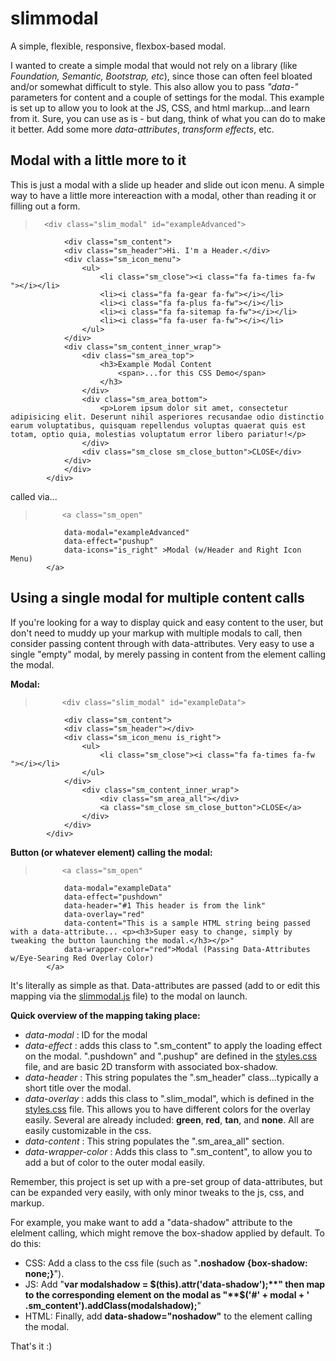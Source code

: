 # slimmodal
A simple, flexible, responsive, flexbox-based modal. 

I wanted to create a simple modal that would not rely on a library (like <em>Foundation, Semantic, Bootstrap, etc</em>), since those can often feel bloated and/or somewhat difficult to style. This also allow you to pass <em>"data-"</em> parameters for content and a couple of settings for the modal. This example is set up to allow you to look at the JS, CSS, and html markup...and learn from it. Sure, you can use as is - but dang, think of what you can do to make it better. Add some more <em>data-attributes</em>, <em>transform effects</em>, etc.

## Modal with a little more to it
This is just a modal with a slide up header and slide out icon menu. A simple way to have a little more intereaction with a modal, other than reading it or filling out a form. 

> 		<div class="slim_modal" id="exampleAdvanced">
				<div class="sm_content">
				<div class="sm_header">Hi. I'm a Header.</div>
				<div class="sm_icon_menu">
					<ul>
						<li class="sm_close"><i class="fa fa-times fa-fw "></i></li>
						<li><i class="fa fa-gear fa-fw"></i></li>
						<li><i class="fa fa-plus fa-fw"></i></li>
						<li><i class="fa fa-sitemap fa-fw"></i></li>
						<li><i class="fa fa-user fa-fw"></i></li>
					</ul>
				</div>
				<div class="sm_content_inner_wrap">
					<div class="sm_area_top">
						<h3>Example Modal Content
							<span>...for this CSS Demo</span>
						</h3>
					</div>
					<div class="sm_area_bottom">
						<p>Lorem ipsum dolor sit amet, consectetur adipisicing elit. Deserunt nihil asperiores recusandae odio distinctio earum voluptatibus, quisquam repellendus voluptas quaerat quis est totam, optio quia, molestias voluptatum error libero pariatur!</p>
					</div>
					<div class="sm_close sm_close_button">CLOSE</div>
				</div>
				</div>
			</div>

called via...

> 			<a class="sm_open" 
				data-modal="exampleAdvanced" 
				data-effect="pushup" 
				data-icons="is_right" >Modal (w/Header and Right Icon Menu)
			</a>



## Using a single modal for multiple content calls
If you're looking for a way to display quick and easy content to the user, but don't need to muddy up your markup with multiple modals to call, then consider passing content through with data-attributes. Very easy to use a single "empty" modal, by merely passing in content from the element calling the modal. 

**Modal:**

> 			<div class="slim_modal" id="exampleData">
				<div class="sm_content">
				<div class="sm_header"></div>
				<div class="sm_icon_menu is_right">
					<ul>
						<li class="sm_close"><i class="fa fa-times fa-fw "></i></li>
					</ul>
				</div>
					<div class="sm_content_inner_wrap">
						<div class="sm_area_all"></div>
						<a class="sm_close sm_close_button">CLOSE</a>
					</div>
				</div>
			</div>

**Button (or whatever element) calling the modal:**

>			<a class="sm_open" 
				data-modal="exampleData" 
				data-effect="pushdown" 
				data-header="#1 This header is from the link" 
				data-overlay="red"
				data-content="This is a sample HTML string being passed with a data-attribute... <p><h3>Super easy to change, simply by tweaking the button launching the modal.</h3></p>" 
				data-wrapper-color="red">Modal (Passing Data-Attributes w/Eye-Searing Red Overlay Color)
			</a>

It's literally as simple as that. Data-attributes are passed (add to or edit this mapping via the [slimmodal.js](js/slimmodal.js) file) to the modal on launch.

**Quick overview of the mapping taking place:**
- _data-modal_ : ID for the modal
- _data-effect_ : adds this class to ".sm_content" to apply the loading effect on the modal. ".pushdown" and ".pushup" are defined in the [styles.css](css/styles.css) file, and are basic 2D transform with associated box-shadow.
- _data-header_ : This string populates the ".sm_header" class...typically a short title over the modal.
- _data-overlay_ : adds this class to ".slim_modal", which is defined in the [styles.css](css/styles.css) file. This allows you to have different colors for the overlay easily. Several are already included: **green**, **red**, **tan**, and **none**. All are easily customizable in the css. 
- _data-content_ : This string populates the ".sm_area_all" section. 
- _data-wrapper-color_ : Adds this class to ".sm_content", to allow you to add a but of color to the outer modal easily. 

Remember, this project is set up with a pre-set group of data-attributes, but can be expanded very easily, with only minor tweaks to the js, css, and markup. 

For example, you make want to add a "data-shadow" attribute to the elelment calling, which might remove the box-shadow applied by default. To do this:
- CSS: Add a class to the css file (such as "**.noshadow {box-shadow: none;}**").
- JS: Add "**var modalshadow = $(this).attr('data-shadow');**" then map to the corresponding element on the modal as "**$('#' + modal + ' .sm_content').addClass(modalshadow);**"
- HTML: Finally, add **data-shadow="noshadow"** to the element calling the modal. 

That's it :)






